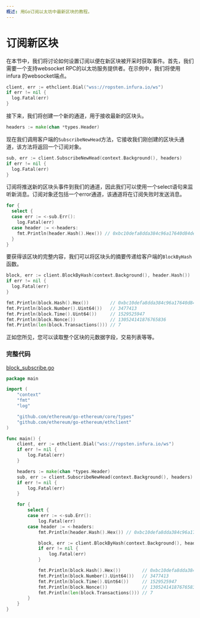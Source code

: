 ```yaml
---
概述: 用Go订阅以太坊中最新区块的教程。
---
```


# 订阅新区块 

在本节中，我们将讨论如何设置订阅以便在新区块被开采时获取事件。首先，我们需要一个支持websocket RPC的以太坊服务提供者。在示例中，我们将使用infura 的websocket端点。

```go
client, err := ethclient.Dial("wss://ropsten.infura.io/ws")
if err != nil {
  log.Fatal(err)
}
```

接下来，我们将创建一个新的通道，用于接收最新的区块头。

```go
headers := make(chan *types.Header)
```

现在我们调用客户端的`SubscribeNewHead`方法，它接收我们刚创建的区块头通道，该方法将返回一个订阅对象。

```go
sub, err := client.SubscribeNewHead(context.Background(), headers)
if err != nil {
  log.Fatal(err)
}
```

订阅将推送新的区块头事件到我们的通道，因此我们可以使用一个select语句来监听新消息。订阅对象还包括一个error通道，该通道将在订阅失败时发送消息。

```go
for {
  select {
  case err := <-sub.Err():
    log.Fatal(err)
  case header := <-headers:
    fmt.Println(header.Hash().Hex()) // 0xbc10defa8dda384c96a17640d84de5578804945d347072e091b4e5f390ddea7f
  }
}
```

要获得该区块的完整内容，我们可以将区块头的摘要传递给客户端的`BlockByHash`函数。

```go
block, err := client.BlockByHash(context.Background(), header.Hash())
if err != nil {
  log.Fatal(err)
}

fmt.Println(block.Hash().Hex())        // 0xbc10defa8dda384c96a17640d84de5578804945d347072e091b4e5f390ddea7f
fmt.Println(block.Number().Uint64())   // 3477413
fmt.Println(block.Time().Uint64())     // 1529525947
fmt.Println(block.Nonce())             // 130524141876765836
fmt.Println(len(block.Transactions())) // 7
```

正如您所见，您可以读取整个区块的元数据字段，交易列表等等。

### 完整代码

[block_subscribe.go](https://github.com/mhxw/ethereum-development-with-go-book/blob/main/code/block_subscribe.go)

```go
package main

import (
	"context"
	"fmt"
	"log"

	"github.com/ethereum/go-ethereum/core/types"
	"github.com/ethereum/go-ethereum/ethclient"
)

func main() {
	client, err := ethclient.Dial("wss://ropsten.infura.io/ws")
	if err != nil {
		log.Fatal(err)
	}

	headers := make(chan *types.Header)
	sub, err := client.SubscribeNewHead(context.Background(), headers)
	if err != nil {
		log.Fatal(err)
	}

	for {
		select {
		case err := <-sub.Err():
			log.Fatal(err)
		case header := <-headers:
			fmt.Println(header.Hash().Hex()) // 0xbc10defa8dda384c96a17640d84de5578804945d347072e091b4e5f390ddea7f

			block, err := client.BlockByHash(context.Background(), header.Hash())
			if err != nil {
				log.Fatal(err)
			}

			fmt.Println(block.Hash().Hex())        // 0xbc10defa8dda384c96a17640d84de5578804945d347072e091b4e5f390ddea7f
			fmt.Println(block.Number().Uint64())   // 3477413
			fmt.Println(block.Time().Uint64())     // 1529525947
			fmt.Println(block.Nonce())             // 130524141876765836
			fmt.Println(len(block.Transactions())) // 7
		}
	}
}
```
